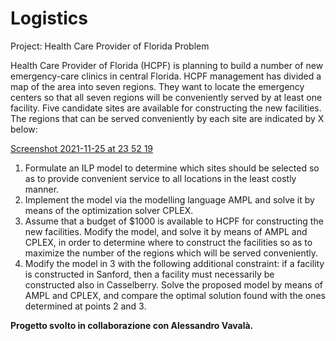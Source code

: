 # Logistics
Project: Health Care Provider of Florida Problem

Health Care Provider of Florida (HCPF) is planning to build a number of new emergency-care clinics in central Florida. HCPF management has divided a map of the area into seven regions. They want to locate the emergency centers so that all seven regions will be conveniently served by at least one facility. Five candidate sites are available for constructing the new facilities. The regions that can be served conveniently by each site are indicated by X below:

[Screenshot 2021-11-25 at 23 52 19](https://user-images.githubusercontent.com/72793455/143505954-a6fd5ea1-c903-46e1-b1e1-3f7c268348e0.png)


1. Formulate an ILP model to determine which sites should be selected so as to provide convenient service to all locations in the least costly manner.
2. Implement the model via the modelling language AMPL and solve it by means of the optimization solver CPLEX.
3. Assume that a budget of $1000 is available to HCPF for constructing the new facilities. Modify the model, and solve it by means of AMPL and CPLEX, in order to determine where to construct the facilities so as to maximize the number of the regions which will be served conveniently.
4. Modify the model in 3 with the following additional constraint: if a facility is constructed in Sanford, then a facility must necessarily be constructed also in Casselberry. Solve the proposed model by means of AMPL and CPLEX, and compare the optimal solution found with the ones determined at points 2 and 3.

**Progetto svolto in collaborazione con Alessandro Vavalà.**
